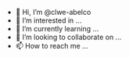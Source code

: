 - 👋 Hi, I’m @clwe-abelco
- 👀 I’m interested in ...
- 🌱 I’m currently learning ...
- 💞️ I’m looking to collaborate on ...
- 📫 How to reach me ...

<!---
clwe-abelco/clwe-abelco is a ✨ special ✨ repository because its `README.md` (this file) appears on your GitHub profile.
You can click the Preview link to take a look at your changes.
--->
